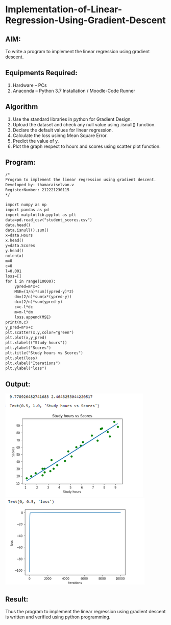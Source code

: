 # Implementation-of-Linear-Regression-Using-Gradient-Descent

## AIM:
To write a program to implement the linear regression using gradient descent.

## Equipments Required:
1. Hardware – PCs
2. Anaconda – Python 3.7 Installation / Moodle-Code Runner

## Algorithm
1. Use the standard libraries in python for Gradient Design.
2. Upload the dataset and check any null value using .isnull() function.
3. Declare the default values for linear regression.
4. Calculate the loss usinng Mean Square Error.
5. Predict the value of y.
6. Plot the graph respect to hours and scores using scatter plot function.
## Program:
```
/*
Program to implement the linear regression using gradient descent.
Developed by: thamaraiselvan.v
RegisterNumber: 212221230115 
*/
```
```
import numpy as np
import pandas as pd
import matplotlib.pyplot as plt
data=pd.read_csv("student_scores.csv")
data.head()
data.isnull().sum()
x=data.Hours
x.head()
y=data.Scores
y.head()
n=len(x)
m=0
c=0
l=0.001
loss=[]
for i in range(10000):
    ypred=m*x+c
    MSE=(1/n)*sum((ypred-y)*2)
    dm=(2/n)*sum(x*(ypred-y))
    dc=(2/n)*sum(ypred-y)
    c=c-l*dc
    m=m-l*dm
    loss.append(MSE)
print(m,c)
y_pred=m*x+c
plt.scatter(x,y,color="green")
plt.plot(x,y_pred)
plt.xlabel(("Study hours"))
plt.ylabel("Scores")
plt.title("Study hours vs Scores")
plt.plot(loss)
plt.xlabel("Iterations")
plt.ylabel("loss")
```

## Output:
![linear regression using gradient descent](output1.png)
![](output2.png)


## Result:
Thus the program to implement the linear regression using gradient descent is written and verified using python programming.
